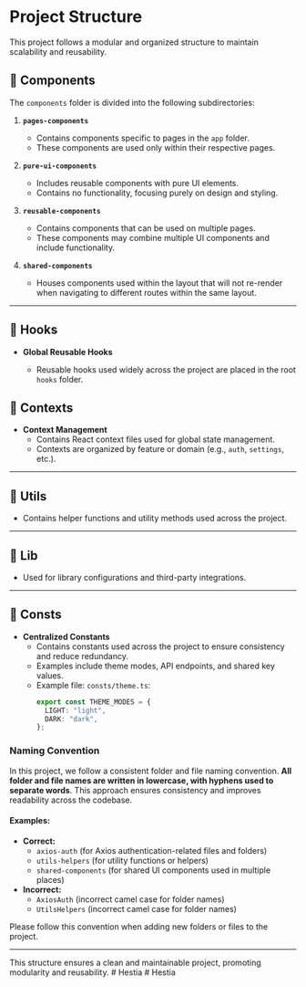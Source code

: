 # Project Structure

This project follows a modular and organized structure to maintain scalability and reusability.

## 📂 Components

The `components` folder is divided into the following subdirectories:

1. **`pages-components`**

   - Contains components specific to pages in the `app` folder.
   - These components are used only within their respective pages.

2. **`pure-ui-components`**

   - Includes reusable components with pure UI elements.
   - Contains no functionality, focusing purely on design and styling.

3. **`reusable-components`**

   - Contains components that can be used on multiple pages.
   - These components may combine multiple UI components and include functionality.

4. **`shared-components`**
   - Houses components used within the layout that will not re-render when navigating to different routes within the same layout.

---

## 📂 Hooks

- **Global Reusable Hooks**

  - Reusable hooks used widely across the project are placed in the root `hooks` folder.

## 📂 Contexts

- **Context Management**
  - Contains React context files used for global state management.
  - Contexts are organized by feature or domain (e.g., `auth`, `settings`, etc.).

---

## 📂 Utils

- Contains helper functions and utility methods used across the project.

---

## 📂 Lib

- Used for library configurations and third-party integrations.

---

## 📂 Consts

- **Centralized Constants**
  - Contains constants used across the project to ensure consistency and reduce redundancy.
  - Examples include theme modes, API endpoints, and shared key values.
  - Example file: `consts/theme.ts`:
    ```ts
    export const THEME_MODES = {
      LIGHT: "light",
      DARK: "dark",
    };
    ```

### Naming Convention

In this project, we follow a consistent folder and file naming convention. **All folder and file names are written in lowercase, with hyphens used to separate words**. This approach ensures consistency and improves readability across the codebase.

#### Examples:

- **Correct:**
  - `axios-auth` (for Axios authentication-related files and folders)
  - `utils-helpers` (for utility functions or helpers)
  - `shared-components` (for shared UI components used in multiple places)
- **Incorrect:**
  - `AxiosAuth` (incorrect camel case for folder names)
  - `UtilsHelpers` (incorrect camel case for folder names)

Please follow this convention when adding new folders or files to the project.

---

This structure ensures a clean and maintainable project, promoting modularity and reusability.
#   H e s t i a  
 #   H e s t i a  
 